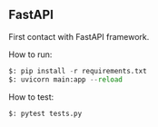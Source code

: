 ## FastAPI

First contact with FastAPI framework.

How to run:

```python
$: pip install -r requirements.txt
$: uvicorn main:app --reload
```

How to test:
```python
$: pytest tests.py
```